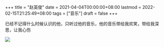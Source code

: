 +++
title = "赵英俊"
date = 2021-04-04T00:00:00+08:00
lastmod = 2022-02-15T21:25:49+08:00
tags = ["音乐"]
draft = false
+++

已经不记得什么时候认识的他，只听过他的音乐，他的音乐带给我欢笑，带给我深思，让我心伤

![](https://static-1258637336.cos.ap-shanghai.myqcloud.com/zhao-ying-jun.jpeg)
